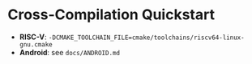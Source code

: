 
# Cross-Compilation Quickstart
- **RISC-V**: `-DCMAKE_TOOLCHAIN_FILE=cmake/toolchains/riscv64-linux-gnu.cmake`
- **Android**: see `docs/ANDROID.md`
